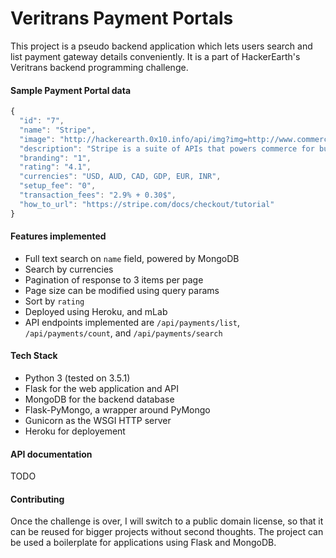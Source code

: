 # Veritrans Payment Portals

This project is a pseudo backend application which lets users search
and list payment gateway details conveniently. It is a part of HackerEarth's Veritrans
backend programming challenge.

#### Sample Payment Portal data

```js
{
  "id": "7",
  "name": "Stripe",
  "image": "http://hackerearth.0x10.info/api/img?img=http://www.commercegurus.com/wp-content/uploads/2014/09/Stripe-Logo.png",
  "description": "Stripe is a suite of APIs that powers commerce for businesses of all sizes.",
  "branding": "1",
  "rating": "4.1",
  "currencies": "USD, AUD, CAD, GDP, EUR, INR",
  "setup_fee": "0",
  "transaction_fees": "2.9% + 0.30$",
  "how_to_url": "https://stripe.com/docs/checkout/tutorial"
}
```

#### Features implemented
- Full text search on `name` field, powered by MongoDB
- Search by currencies
- Pagination of response to 3 items per page
- Page size can be modified using query params
- Sort by `rating`
- Deployed using Heroku, and mLab
- API endpoints implemented are `/api/payments/list`, `/api/payments/count`, and `/api/payments/search`

#### Tech Stack
- Python 3 (tested on 3.5.1)
- Flask for the web application and API
- MongoDB for the backend database
- Flask-PyMongo, a wrapper around PyMongo
- Gunicorn as the WSGI HTTP server
- Heroku for deployement

#### API documentation
TODO

#### Contributing
Once the challenge is over, I will switch to a public domain license, so that it
can be reused for bigger projects without second thoughts. The project can be
used a boilerplate for applications using Flask and MongoDB.

